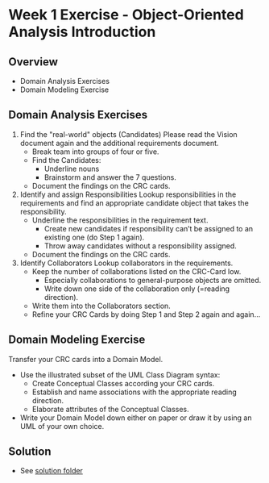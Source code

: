 # Week 1 Exercise - Object-Oriented Analysis Introduction

## Overview

* Domain Analysis Exercises
* Domain Modeling Exercise


## Domain Analysis Exercises

1. Find the "real-world" objects (Candidates)
    Please read the Vision document again and the additional requirements document. 
	* Break team into groups of four or five.
    * Find the Candidates:
        * Underline nouns
        * Brainstorm and answer the 7 questions.
    * Document the findings on the CRC cards.
2. Identify and assign Responsibilities
    Lookup responsibilities in the requirements and find an appropriate candidate object that takes the responsibility.
	* Underline the responsibilities in the requirement text.
        * Create new candidates if responsibility can’t be assigned to an existing one (do Step 1 again).
        * Throw away candidates without a responsibility assigned.
    * Document the findings on the CRC cards.
3. Identify Collaborators
    Lookup collaborators in the requirements.
	* Keep the number of collaborations listed on the CRC-Card low.
        * Especially collaborations to general-purpose objects are omitted.
        * Write down one side of the collaboration only (=reading direction).
    * Write them into the Collaborators section.
    * Refine your CRC Cards by doing Step 1 and Step 2 again and again…


## Domain Modeling Exercise

Transfer your CRC cards into a Domain Model.

* Use the illustrated subset of the UML Class Diagram syntax:
    * Create Conceptual Classes according your CRC cards.
    * Establish and name associations with the appropriate reading direction.
    * Elaborate attributes of the Conceptual Classes.
* Write your Domain Model down either on paper or draw it by using an UML of your own choice.


## Solution

* See [solution folder](../solution)
